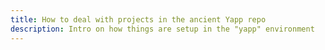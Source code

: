 ```yaml
---
title: How to deal with projects in the ancient Yapp repo
description: Intro on how things are setup in the "yapp" environment
---
```

